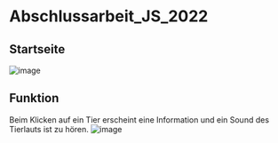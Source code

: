 # Abschlussarbeit_JS_2022

## Startseite
![image](https://user-images.githubusercontent.com/99996057/169692132-d5c59275-c293-4d8b-a394-c000b4d5fabd.png)

## Funktion 
Beim Klicken auf ein Tier erscheint eine Information und ein Sound des Tierlauts ist zu hören.
![image](https://user-images.githubusercontent.com/99996057/169692199-79d71c06-5726-4a5e-8120-b248b955aa45.png)
